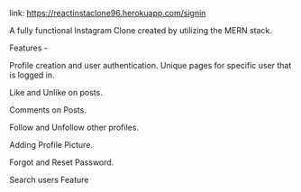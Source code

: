 link: https://reactinstaclone96.herokuapp.com/signin

A fully functional Instagram Clone created by utilizing the MERN stack. 

  

Features - 

Profile creation and user authentication. Unique pages for specific user that is logged in. 

Like and Unlike on posts. 

Comments on Posts.  

Follow and Unfollow other profiles. 

Adding Profile Picture. 

Forgot and Reset Password.  

Search users Feature 

